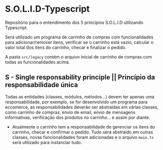 # S.O.L.I.D-Typescript
Repositório para o entendimento dos 5 princípios S.O.L.I.D utilizando Typescript.

Será utilizado um programa de carrinho de compras com funcionalidades para adicionar/remover itens, verificar se o carrinho está vazio, calcular o valor total dos itens do carrinho, checar e finalizar o pedido.

A pasta `src/legacy` contém o arquivo inicial de carrinho de compras com todas as funcionalidades acima.

## S - Single responsability principle || Princípio da responsabilidade única

Todas as entidades (classes, módulos, métodos...) devem ter apenas uma responsabilidade, por exemplo, se for desenvolvido um programa para eccomerce, as responsabilidades deverão ser abstraídas em várias classes, como carrinho de compras, envio de email, envio de mensagens informativas, verificação dos produtos no carrinho... e assim por diante.

- Atualmente o carrinho tem a responsabilidade de gerenciar os ítens do carrinho, checar e confirmar o pedido. Tudo será abstraído em outras classes, novas funcionalidades foram adicionadas e o arquivo `main.ts` será utilizado para instanciar tudo.
